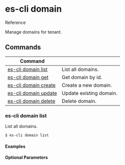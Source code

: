 # es-cli domain
Reference

Manage domains for tenant.

## Commands
|Command| |
|---|---|
|[es-cli domain list]()  |List all domains.   |
|[es-cli domain get]()   |Get domain by id.   |
|[es-cli domain create]()   |Create a new domain.   |
|[es-cli domain update]()   |Update existing domain.  |
|[es-cli domain delete]()   |Delete domain.  |


### es-cli domain list

List all domains.

```bash
$ es-cli domain list
```

#### Examples

#### Optional Parameters
